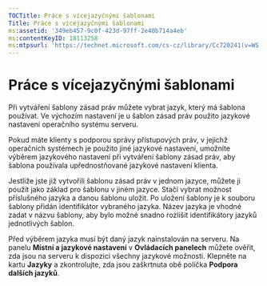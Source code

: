 ```yaml
---
TOCTitle: Práce s vícejazyčnými šablonami
Title: Práce s vícejazyčnými šablonami
ms:assetid: '349eb457-9c0f-423d-97ff-2e40b714a4eb'
ms:contentKeyID: 18113258
ms:mtpsurl: 'https://technet.microsoft.com/cs-cz/library/Cc720241(v=WS.10)'
---
```


Práce s vícejazyčnými šablonami
===============================

Při vytváření šablony zásad práv můžete vybrat jazyk, který má šablona používat. Ve výchozím nastavení je u šablon zásad práv použito jazykové nastavení operačního systému serveru.

Pokud máte klienty s podporou správy přístupových práv, v jejichž operačních systémech je použito jiné jazykové nastavení, umožníte výběrem jazykového nastavení při vytváření šablony zásad práv, aby šablona používala upřednostňované jazykové nastavení klienta.

Jestliže jste již vytvořili šablonu zásad práv v jednom jazyce, můžete ji použít jako základ pro šablonu v jiném jazyce. Stačí vybrat možnost příslušného jazyka a danou šablonu uložit. Po uložení šablony je k souboru šablony přidán identifikátor vybraného jazyka. Název jazyka je vhodné zadat v názvu šablony, aby bylo možné snadno rozlišit identifikátory jazyků jednotlivých šablon.

Před výběrem jazyka musí být daný jazyk nainstalován na serveru. Na panelu **Místní a jazykové nastavení** v **Ovládacích panelech** můžete ověřit, zda jsou na serveru k dispozici všechny jazykové možnosti. Klepněte na kartu **Jazyky** a zkontrolujte, zda jsou zaškrtnuta obě políčka **Podpora dalších jazyků**.
